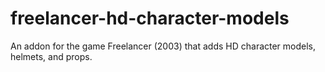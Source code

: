 # freelancer-hd-character-models
An addon for the game Freelancer (2003) that adds HD character models, helmets, and props.
